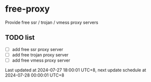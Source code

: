 
# free-proxy
Provide free ssr / trojan / vmess proxy servers


## TODO list
- [ ] add free ssr proxy server
- [ ] add free trojan proxy server
- [ ] add free vmess proxy server

Last updated at 2024-07-27 18:00:01 UTC+8, next update schedule at 2024-07-28 00:00:01 UTC+8

